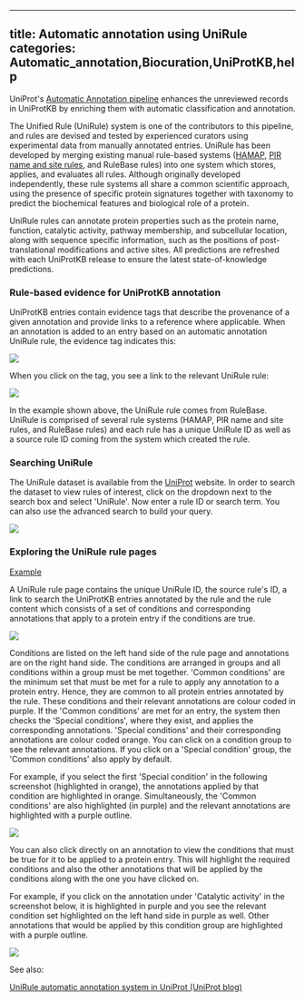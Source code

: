 
---
title: Automatic annotation using UniRule
categories: Automatic_annotation,Biocuration,UniProtKB,help
---

UniProt's [Automatic Annotation pipeline](http://www.uniprot.org/help/automatic%5Fannotation) enhances the unreviewed records in UniProtKB by enriching them with automatic classification and annotation.

The Unified Rule (UniRule) system is one of the contributors to this pipeline, and rules are devised and tested by experienced curators using experimental data from manually annotated entries. UniRule has been developed by merging existing manual rule-based systems ([HAMAP](https://hamap.expasy.org/), [PIR name and site rules](http://www.uniprot.org/help/pir%5Frules), and RuleBase rules) into one system which stores, applies, and evaluates all rules. Although originally developed independently, these rule systems all share a common scientific approach, using the presence of specific protein signatures together with taxonomy to predict the biochemical features and biological role of a protein.

UniRule rules can annotate protein properties such as the protein name, function, catalytic activity, pathway membership, and subcellular location, along with sequence specific information, such as the positions of post-translational modifications and active sites. All predictions are refreshed with each UniProtKB release to ensure the latest state-of-knowledge predictions.

### Rule-based evidence for UniProtKB annotation

UniProtKB entries contain evidence tags that describe the provenance of a given annotation and provide links to a reference where applicable. When an annotation is added to an entry based on an automatic annotation UniRule rule, the evidence tag indicates this:

![](http://www.uniprot.org/images/screenshots/unirule_evidence_tag.png)

When you click on the tag, you see a link to the relevant UniRule rule:

![](http://www.uniprot.org/images/screenshots/unirule_evidence_tag_drop.png)

In the example shown above, the UniRule rule comes from RuleBase. UniRule is comprised of several rule systems (HAMAP, PIR name and site rules, and RuleBase rules) and each rule has a unique UniRule ID as well as a source rule ID coming from the system which created the rule.

### Searching UniRule

The UniRule dataset is available from the [UniProt](http://www.uniprot.org/) website. In order to search the dataset to view rules of interest, click on the dropdown next to the search box and select 'UniRule'. Now enter a rule ID or search term. You can also use the advanced search to build your query.

![](http://www.uniprot.org/images/screenshots/search_dropdown.png)

### Exploring the UniRule rule pages

[Example](http://www.uniprot.org/unirule/UR000124451)

A UniRule rule page contains the unique UniRule ID, the source rule's ID, a link to search the UniProtKB entries annotated by the rule and the rule content which consists of a set of conditions and corresponding annotations that apply to a protein entry if the conditions are true.

![](http://www.uniprot.org/images/screenshots/unirule_rule.png)

Conditions are listed on the left hand side of the rule page and annotations are on the right hand side. The conditions are arranged in groups and all conditions within a group must be met together. 'Common conditions' are the minimum set that must be met for a rule to apply any annotation to a protein entry. Hence, they are common to all protein entries annotated by the rule. These conditions and their relevant annotations are colour coded in purple. If the 'Common conditions' are met for an entry, the system then checks the 'Special conditions', where they exist, and applies the corresponding annotations. 'Special conditions' and their corresponding annotations are colour coded orange. You can click on a condition group to see the relevant annotations. If you click on a 'Special condition' group, the 'Common conditions' also apply by default.

For example, if you select the first 'Special condition' in the following screenshot (highlighted in orange), the annotations applied by that condition are highlighted in orange. Simultaneously, the 'Common conditions' are also highlighted (in purple) and the relevant annotations are highlighted with a purple outline.

![](http://www.uniprot.org/images/screenshots/unirule_special.png)

You can also click directly on an annotation to view the conditions that must be true for it to be applied to a protein entry. This will highlight the required conditions and also the other annotations that will be applied by the conditions along with the one you have clicked on.

For example, if you click on the annotation under 'Catalytic activity' in the screenshot below, it is highlighted in purple and you see the relevant condition set highlighted on the left hand side in purple as well. Other annotations that would be applied by this condition group are highlighted with a purple outline.

![](http://www.uniprot.org/images/screenshots/unirule_annotation.png)

See also:

[UniRule automatic annotation system in UniProt (UniProt blog)](https://insideuniprot.blogspot.ch/2015/11/)
        